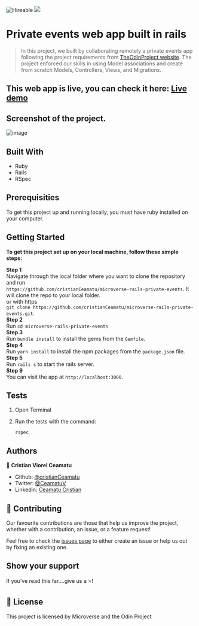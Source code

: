 ![Hireable](https://img.shields.io/badge/Hireable-yes-success) ![](https://img.shields.io/badge/-Microverse%20projects-blueviolet)

# Private events web app built in rails

> In this project, we built by collaborating remotely a private events app following the project requirements from [TheOdinProject website](https://www.theodinproject.com/courses/ruby-on-rails/lessons/associations). The project enforced our skills in using Model associations and create from scratch Models, Controllers, Views, and Migrations.

## This web app is live, you can check it here: [Live demo](http://t.me/master_search_ruby_bot)

## Screenshot of the project.
![image](.github/app_screenshot.png)

## Built With
* Ruby
* Rails
* RSpec

## Prerequisities

To get this project up and running locally, you must have ruby installed on your computer.

## Getting Started

**To get this project set up on your local machine, follow these simple steps:**

**Step 1**<br>
Navigate through the local folder where you want to clone the repository and run<br>
`https://github.com/cristianCeamatu/microverse-rails-private-events`. It will clone the repo to your local folder.<br>
or with https<br>
`git clone https://github.com/cristianCeamatu/microverse-rails-private-events.git`.<br>
**Step 2**<br>
Run `cd microverse-rails-private-events`<br>
**Step 3**<br>
Run `bundle install` to install the gems from the `Gemfile`.<br>
**Step 4**<br>
Run `yarn install` to install the npm packages from the `package.json` file.<br>
**Step 5**<br>
Run `rails s` to start the rails server.<br>
**Step 9**<br>
You can visit the app at `http://localhost:3000`.<br>

## Tests

1. Open Terminal

2. Run the tests with the command:

    `rspec`

## Authors

👤 **Cristian Viorel Ceamatu**

- Github: [@cristianCeamatu](https://github.com/cristianCeamatu)
- Twitter: [@CeamatuV](https://twitter.com/CeamatuV)
- Linkedin: [Ceamatu Cristian](https://www.linkedin.com/in/ceamatu-cristian/)

## 🤝 Contributing

Our favourite contributions are those that help us improve the project, whether with a contribution, an issue, or a feature request!

Feel free to check the [issues page](https://github.com/cristianCeamatu/microverse-ruby-telegram-bot/issues) to either create an issue or help us out by fixing an existing one.

## Show your support

If you've read this far....give us a ⭐️!

## 📝 License

This project is licensed by Microverse and the Odin Project